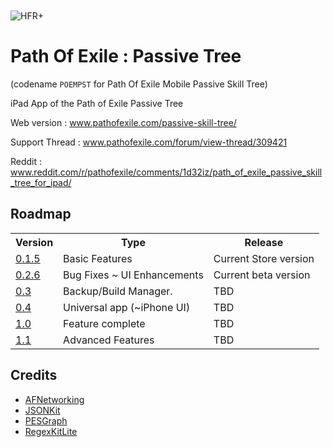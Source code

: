 <img src="https://raw.github.com/FLKone/POEMPST/master/POEMPST/Icon-Small-50@2x.png" alt="HFR+" title="HFR+" style="display:block; margin: 10px auto 30px auto;" class="center">

Path Of Exile : Passive Tree
=======

(codename `POEMPST` for Path Of Exile Mobile Passive Skill Tree)

iPad App of the Path of Exile Passive Tree

Web version : <a href="http://www.pathofexile.com/passive-skill-tree/">www.pathofexile.com/passive-skill-tree/</a>

Support Thread : <a href="http://www.pathofexile.com/forum/view-thread/309421">www.pathofexile.com/forum/view-thread/309421</a>

Reddit : <a href="http://www.reddit.com/r/pathofexile/comments/1d32iz/path_of_exile_passive_skill_tree_for_ipad/">www.reddit.com/r/pathofexile/comments/1d32iz/path_of_exile_passive_skill_tree_for_ipad/</a>

Roadmap
-------------------------

<table>
  <tr>
    <th>Version</th><th>Type</th><th>Release</th>
  </tr>
<tr>
    <td>
    <a href="https://github.com/FLKone/POEMPST/issues?milestone=2&state=open">0.1.5</a>
    </td>
    <td>
    	Basic Features
    </td>
    <td>
    	Current Store version
    </td>
</tr>
<tr>
    <td>
    <a href="https://github.com/FLKone/POEMPST/issues?milestone=5&state=open">0.2.6</a>
    </td>
    <td>
    	Bug Fixes ~ UI Enhancements
    </td>
    <td>
    	Current beta version
    </td>
</tr>
<tr>
    <td>
    <a href="https://github.com/FLKone/POEMPST/issues?milestone=6&state=open">0.3</a>
    </td>
    <td>
    	Backup/Build Manager.
    </td>
    <td>
    	TBD
    </td>
</tr>
<tr>
    <td>
    <a href="https://github.com/FLKone/POEMPST/issues?milestone=7&state=open">0.4</a>
    </td>
    <td>
    	Universal app (~iPhone UI)
    </td>
    <td>
    	TBD
    </td>
</tr>
<tr>
    <td>
    <a href="https://github.com/FLKone/POEMPST/issues?milestone=3&state=open">1.0</a>
    </td>
    <td>
    	Feature complete
    </td>
    <td>
    	TBD
    </td>
</tr>
<tr>
    <td>
    <a href="https://github.com/FLKone/POEMPST/issues?milestone=4&state=open">1.1</a>
    </td>
    <td>
    	Advanced Features
    </td>
    <td>
    	TBD
    </td>
</tr>
</table>


Credits
-------------------------

* [AFNetworking](https://github.com/AFNetworking/AFNetworking)
* [JSONKit](https://github.com/johnezang/JSONKit)
* [PESGraph](https://github.com/snyderp/PESGraph)
* [RegexKitLite](http://regexkit.sourceforge.net/RegexKitLite/)